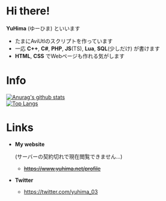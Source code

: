# Hi there!
**YuHima**&nbsp;(ゆーひま)&nbsp;といいます

- たまにAviUtlのスクリプトを作っています
- 一応 **C++**, **C#**, **PHP**, **JS**(TS), **Lua**, **SQL**(少しだけ) が書けます
- **HTML**, **CSS** でWebページも作れる気がします

# Info
[![Anurag's github stats](https://github-readme-stats.vercel.app/api?username=yuhima03)](./) <br />
[![Top Langs](https://github-readme-stats.vercel.app/api/top-langs/?username=yuhima03&layout=compact)](./)

# Links
- **My website**

  (サーバーの契約切れで現在閲覧できません...)

  - ~~https://www.yuhima.net/profile~~
- **Twitter**
  - https://twitter.com/yuhima_03

<!--
Edited by YuHima
Leatest 2022-10-15
-->
